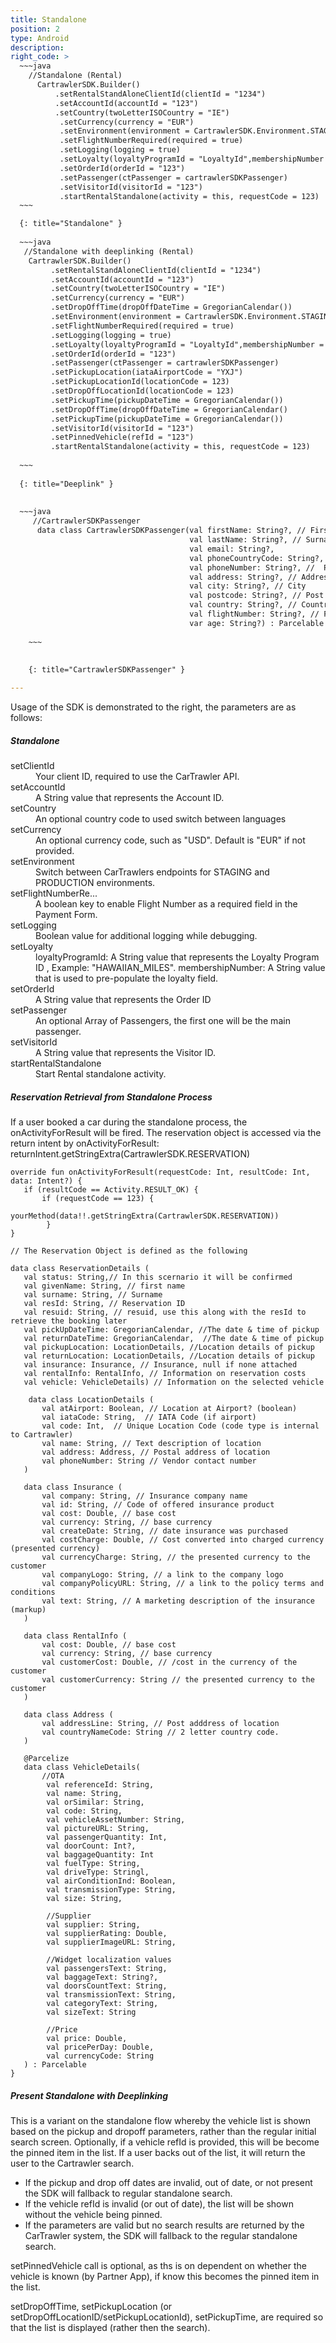 ```yaml
---
title: Standalone
position: 2
type: Android
description:
right_code: >
  ~~~java
    //Standalone (Rental)
      CartrawlerSDK.Builder()
          .setRentalStandAloneClientId(clientId = "1234")
          .setAccountId(accountId = "123")
          .setCountry(twoLetterISOCountry = "IE")
           .setCurrency(currency = "EUR")
           .setEnvironment(environment = CartrawlerSDK.Environment.STAGING)
           .setFlightNumberRequired(required = true)
           .setLogging(logging = true)
           .setLoyalty(loyaltyProgramId = "LoyaltyId",membershipNumber =  "123")
           .setOrderId(orderId = "123")
           .setPassenger(ctPassenger = cartrawlerSDKPassenger)
           .setVisitorId(visitorId = "123")
           .startRentalStandalone(activity = this, requestCode = 123)
  ~~~

  {: title="Standalone" }
  
  ~~~java
   //Standalone with deeplinking (Rental) 
    CartrawlerSDK.Builder()
         .setRentalStandAloneClientId(clientId = "1234")
         .setAccountId(accountId = "123")
         .setCountry(twoLetterISOCountry = "IE")
         .setCurrency(currency = "EUR")
         .setDropOffTime(dropOffDateTime = GregorianCalendar())
         .setEnvironment(environment = CartrawlerSDK.Environment.STAGING)
         .setFlightNumberRequired(required = true)
         .setLogging(logging = true)
         .setLoyalty(loyaltyProgramId = "LoyaltyId",membershipNumber =  "123")
         .setOrderId(orderId = "123")
         .setPassenger(ctPassenger = cartrawlerSDKPassenger)
         .setPickupLocation(iataAirportCode = "YXJ")
         .setPickupLocationId(locationCode = 123)
         .setDropOffLocationId(locationCode = 123)
         .setPickupTime(pickupDateTime = GregorianCalendar())
         .setDropOffTime(dropOffDateTime = GregorianCalendar()
         .setPickupTime(pickupDateTime = GregorianCalendar())
         .setVisitorId(visitorId = "123")
         .setPinnedVehicle(refId = "123")
         .startRentalStandalone(activity = this, requestCode = 123)
         
  ~~~
  
  {: title="Deeplink" }
  
  
  ~~~java
     //CartrawlerSDKPassenger
      data class CartrawlerSDKPassenger(val firstName: String?, // First Name
                                        val lastName: String?, // Surname
                                        val email: String?,
                                        val phoneCountryCode: String?, // 3 digit phone country code
                                        val phoneNumber: String?, //  Phone number in national format
                                        val address: String?, // Address line
                                        val city: String?, // City
                                        val postcode: String?, // Post Code
                                        val country: String?, // Country ISO code, e.g. IE, FR, DE
                                        val flightNumber: String?, // Flight number
                                        var age: String?) : Parcelable { // Driver Age , "30"
           
    ~~~
    
    
    {: title="CartrawlerSDKPassenger" }

---
```


Usage of the SDK is demonstrated to the right, the parameters are as follows:

<h5>Standalone</h5>

<dl>
<dt>setClientId</dt><dd>Your client ID, required to use the CarTrawler API.</dd>
<dt>setAccountId</dt><dd>A String value that represents the Account ID.</dd>
<dt>setCountry</dt><dd>An optional country code to used switch between languages</dd>
<dt>setCurrency</dt><dd>An optional currency code, such as "USD". Default is "EUR" if not provided.</dd>
<dt>setEnvironment</dt><dd>Switch between CarTrawlers endpoints for STAGING and PRODUCTION environments.</dd>
<dt>setFlightNumberRe...</dt><dd>A boolean key to enable Flight Number as a required field in the Payment Form.</dd>
<dt>setLogging</dt><dd>Boolean value for additional logging while debugging.</dd>
<dt>setLoyalty</dt><dd>loyaltyProgramId: A String value that represents the Loyalty Program ID , Example: "HAWAIIAN_MILES". membershipNumber: A String value that is used to pre-populate the loyalty field.</dd>
<dt>setOrderId</dt><dd>A String value that represents the Order ID</dd>
<dt>setPassenger</dt><dd>An optional Array of Passengers, the first one will be the main passenger.</dd>
<dt>setVisitorId</dt><dd>A String value that represents the Visitor ID.</dd>
<dt>startRentalStandalone</dt><dd>Start Rental standalone activity.</dd></dl>


<h5>Reservation Retrieval from Standalone Process</h5>

If a user booked a car during the standalone process, the onActivityForResult will be fired.
The reservation object is accessed via the return intent by onActivityForResult:
returnIntent.getStringExtra(CartrawlerSDK.RESERVATION)
    
    override fun onActivityForResult(requestCode: Int, resultCode: Int, data: Intent?) {
       if (resultCode == Activity.RESULT_OK) {
           if (requestCode == 123) {
                yourMethod(data!!.getStringExtra(CartrawlerSDK.RESERVATION))
            }      
    }
    
    // The Reservation Object is defined as the following
    
    data class ReservationDetails (
       val status: String,// In this scernario it will be confirmed
       val givenName: String, // first name
       val surname: String, // Surname
       val resId: String, // Reservation ID
       val resuid: String, // resuid, use this along with the resId to retrieve the booking later
       val pickUpDateTime: GregorianCalendar, //The date & time of pickup
       val returnDateTime: GregorianCalendar,  //The date & time of pickup 
       val pickupLocation: LocationDetails, //Location details of pickup
       val returnLocation: LocationDetails, //Location details of pickup
       val insurance: Insurance, // Insurance, null if none attached
       val rentalInfo: RentalInfo, // Information on reservation costs
       val vehicle: VehicleDetails) // Information on the selected vehicle
      
        data class LocationDetails (
           val atAirport: Boolean, // Location at Airport? (boolean)
           val iataCode: String,  // IATA Code (if airport)
           val code: Int,  // Unique Location Code (code type is internal to Cartrawler)
           val name: String, // Text description of location
           val address: Address, // Postal address of location
           val phoneNumber: String // Vendor contact number
       )
    
       data class Insurance (
           val company: String, // Insurance company name
           val id: String, // Code of offered insurance product
           val cost: Double, // base cost
           val currency: String, // base currency
           val createDate: String, // date insurance was purchased
           val costCharge: Double, // Cost converted into charged currency (presented currency)
           val currencyCharge: String, // the presented currency to the customer
           val companyLogo: String, // a link to the company logo
           val companyPolicyURL: String, // a link to the policy terms and conditions
           val text: String, // A marketing description of the insurance (markup)
       )
    
       data class RentalInfo (
           val cost: Double, // base cost
           val currency: String, // base currency
           val customerCost: Double, // /cost in the currency of the customer
           val customerCurrency: String // the presented currency to the customer
       )
    
       data class Address (
           val addressLine: String, // Post adddress of location
           val countryNameCode: String // 2 letter country code.
       )
       
       @Parcelize
       data class VehicleDetails(
           //OTA
            val referenceId: String,
            val name: String,
            val orSimilar: String,
            val code: String,
            val vehicleAssetNumber: String,
            val pictureURL: String,
            val passengerQuantity: Int,
            val doorCount: Int?,
            val baggageQuantity: Int
            val fuelType: String,
            val driveType: Stringl,
            val airConditionInd: Boolean,
            val transmissionType: String,
            val size: String,
       
            //Supplier
            val supplier: String,
            val supplierRating: Double,
            val supplierImageURL: String,
       
            //Widget localization values
            val passengersText: String,
            val baggageText: String?,
            val doorsCountText: String,
            val transmissionText: String,
            val categoryText: String,
            val sizeText: String
       
            //Price
            val price: Double,
            val pricePerDay: Double,
            val currencyCode: String
       ) : Parcelable
    }
    
    
<h5>Present Standalone with Deeplinking</h5>

This is a variant on the standalone flow whereby the vehicle list is shown based on the pickup and dropoff parameters, rather than the regular initial search screen.
Optionally, if a vehicle refId is provided, this will be become the pinned item in the list.
If a user backs out of the list, it will return the user to the Cartrawler search.

- If the pickup and drop off dates are invalid, out of date, or not present the SDK will fallback to regular standalone search.
- If the vehicle refId is invalid (or out of date), the list will be shown without the vehicle being pinned.
- If the parameters are valid but no search results are returned by the CarTrawler system, the SDK will fallback to the regular standalone search.

setPinnedVehicle call is optional, as ths is on dependent on whether the vehicle is known (by Partner App), if know this becomes the pinned item in the list.

setDropOffTime, setPickupLocation (or setDropOffLocationID/setPickupLocationId), setPickupTime, are required so that the list is displayed (rather then the search).